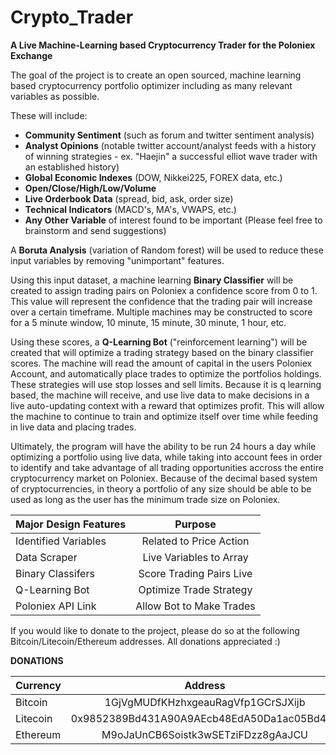 # Crypto_Trader
**A Live Machine-Learning based Cryptocurrency Trader for the Poloniex Exchange**

The goal of the project is to create an open sourced, machine learning based cryptocurrency portfolio optimizer including as many relevant variables as possible. 

These will include:

- **Community Sentiment** (such as forum and twitter sentiment analysis)
- **Analyst Opinions** (notable twitter account/analyst feeds with a history of winning strategies - ex. "Haejin" a successful elliot wave trader with an established history)
- **Global Economic Indexes** (DOW, Nikkei225, FOREX data, etc.)
- **Open/Close/High/Low/Volume**
- **Live Orderbook Data** (spread, bid, ask, order size) 
- **Technical Indicators** (MACD's, MA's, VWAPS, etc.)
- **Any Other Variable** of interest found to be important (Please feel free to brainstorm and send suggestions)


A **Boruta Analysis** (variation of Random forest) will be used to reduce these input variables by removing "unimportant" features. 

Using this input dataset, a machine learning **Binary Classifier** will be created to assign trading pairs on Poloniex a confidence score from 0 to 1. This value will represent the confidence that the trading pair will increase over a certain timeframe. Multiple machines may be constructed to score for a 5 minute window, 10 minute, 15 minute, 30 minute, 1 hour, etc. 

Using these scores, a **Q-Learning Bot** ("reinforcement learning") will be created that will optimize a trading strategy based on the binary classifier scores. The machine will read the amount of capital in the users Poloniex Account, and automatically place trades to optimize the portfolios holdings. These strategies will use stop losses and sell limits. Because it is q learning based, the machine will receive, and use live data to make decisions in a live auto-updating context with a reward that optimizes profit. This will allow the machine to continue to train and optimize itself over time while feeding in live data and placing trades.


Ultimately, the program will have the ability to be run 24 hours a day while optimizing a portfolio using live data, while taking into account fees in order to identify and take advantage of all trading opportunities accross the entire cryptocurrency market on Poloniex. Because of the decimal based system of cryptocurrencies, in theory a portfolio of any size should be able to be used as long as the user has the minimum trade size on Poloniex.



| Major Design Features |         Purpose          |
| --------------------- |:------------------------:|
| Identified Variables  | Related to Price Action  |
| Data Scraper          | Live Variables to Array  |
| Binary Classifers     | Score Trading Pairs Live |
| Q-Learning Bot        | Optimize Trade Strategy  |
| Poloniex API Link     | Allow Bot to Make Trades |



If you would like to donate to the project, please do so at the following Bitcoin/Litecoin/Ethereum addresses. All donations appreciated :)

**DONATIONS**

| Currency |                  Address                   |
| -------- |:-----------------------------------------: |
| Bitcoin  |     1GjVgMUDfKHzhxgeauRagVfp1GCrSJXijb     |
| Litecoin | 0x9852389Bd431A90A9AEcb48EdA50Da1ac05Bd4d8 |
| Ethereum |     M9oJaUnCB6Soistk3wSETziFDzz8gAaJCU     |
    
